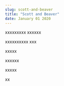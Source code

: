 ```yaml
---
slug: scott-and-beaver
title: "Scott and Beaver"
date: January 01 2020
---
```


<p>xxxxxxxxx xxxxxx
</p><p>xxxxxxxxxx xxx
</p><p>xxxxx
</p><p>xxxxxx
</p><p>xxxxx
</p><p>xx
</p>
